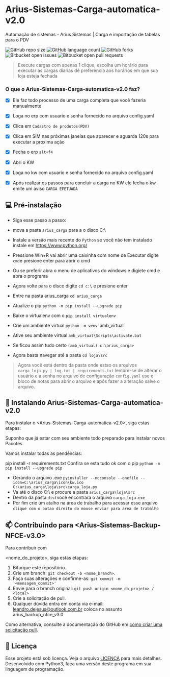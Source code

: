 # Arius-Sistemas-Carga-automatica-v2.0
Automação de sistemas - Arius Sistemas | Carga e importação de tabelas para o PDV

<!---Esses são exemplos. Veja https://shields.io para outras pessoas ou para personalizar este conjunto de escudos. Você pode querer incluir dependências, status do projeto e informações de licença aqui--->

![GitHub repo size](https://img.shields.io/github/repo-size/iuricode/README-template?style=for-the-badge)
![GitHub language count](https://img.shields.io/github/languages/count/iuricode/README-template?style=for-the-badge)
![GitHub forks](https://img.shields.io/github/forks/iuricode/README-template?style=for-the-badge)
![Bitbucket open issues](https://img.shields.io/bitbucket/issues/iuricode/README-template?style=for-the-badge)
![Bitbucket open pull requests](https://img.shields.io/bitbucket/pr-raw/iuricode/README-template?style=for-the-badge)

> Execute cargas com apenas 1 clique, escolha um horário para executar as cargas diarias dê preferência aos horários em que sua loja esteja fechada

### O que o Arius-Sistemas-Carga-automatica-v2.0 faz?

- [x] Ele faz todo processo de uma carga completa que você fazeria manualmente
- [x] Loga no erp com usuario e senha fornecido no arquivo config.yaml
- [x] Clica em `Cadastro de produtos(PDV)`
- [x] Clica em SIM nas próximas janelas que aparecer e aguarda 120s para executar a próxima ação
- [x] Fecha o erp `alt+f4`
- [x] Abri o KW
- [x] Loga no kw com usuario e senha fornecido no arquivo config.yaml
- [x] Após realizar os passos para concluir a carga no KW ele fecha o kw emite um aviso `CARGA EFETUADA`



## 💻 Pré-instalação
<!---Estes são apenas requisitos de exemplo. Adicionar, duplicar ou remover conforme necessário--->
* Siga esse passo a passo:

* mova a pasta `arius_carga` para a o disco C:\\
* Instale a versão mais recente do `Python`  se você não tem instalado instale em https://www.python.org/
* Pressione Win+R vai abrir uma caixinha com nome de Executar digite `cmd`e presione enter para abrir o cmd
* Ou se preferir abra o menu de aplicativos do windows e digiete cmd e abra o programa
* Agora volte para o disco digite `cd c:\` e presione enter
* Entre na pasta arius_carga `cd arius_carga`
* Atualize o pip `python -m pip install --upgrade pip`
* Baixe o virtualenv com o `pip install virtualenv`
* Crie um ambiente virtual `python -m venv `amb_virtual`
* Ative seu ambiente virtual `amb_virtual\Scripts\activate.bat`
* Se ficou assim tudo certo `(amb_virtual) c:\arius_carga>`
* Agora basta navegar até a pasta `cd loja\src`
> Agora você está dentro da pasta onde estao os arquivos `carga_loja.py | log.txt | requirements.txt`
lembre-se de alterar o usuário e a senha no arquivo de configuração `config.yaml` use o bloco de notas para abrir o arquivo e após fazer a alteração salve o arquivo.


## 🚀 Instalando Arius-Sistemas-Carga-automatica-v2.0

Para instalar o <Arius-Sistemas-Carga-automatica-v2.0>, siga estas etapas:
  
 Suponho que já estar com seu ambiente todo preparado para instalar novos Pacotes

 Vamos instalar todas as pendências:

 pip install -r requirements.txt
 Confira se esta tudo ok com o pip `python -m pip install --upgrade pip`
 
 * Gerando o arquivo .exe `pyinstaller --noconsole --onefile --icon=C:\arius_carga\icon\kw.ico C:\arius_carga\loja\src\carga_loja.py`
 * Va até o disco C:\ e procure a pasta `arius_carga\loja\src`
 * Dentro da pasta `dist`você encontrara o arquivo `carga_loja.exe`
 * Por fim crie um  atalho na área de trabalho para acessar esse arquivo `clique com o botao direito do mouse enviar para area de trabalho`


## 📫 Contribuindo para <Arius-Sistemas-Backup-NFCE-v3.0>
<!---Se o seu README for longo ou se você tiver algum processo ou etapas específicas que deseja que os 
contribuidores sigam, considere a criação de um arquivo CONTRIBUTING.md separado---> Para contribuir com
<nome_do_projeto>, siga estas etapas:

1. Bifurque este repositório.
2. Crie um branch: `git checkout -b <nome_branch>`.
3. Faça suas alterações e confirme-as: `git commit -m '<mensagem_commit>'`
4. Envie para o branch original: `git push origin <nome_do_projeto> / <local>`
5. Crie a solicitação de pull.
6. Qualquer dúvida entra em conta via e-mail: leandro.dejesus@outlook.com.br coloca no assunto arius_backup_nfce_v3.0

Como alternativa, consulte a documentação do GitHub em 
[como criar uma solicitação pull](https://help.github.com/en/github/collaborating-with-issues-and-pull-requests/creating-a-pull-request).

## 📝 Licença

Esse projeto está sob licença. Veja o arquivo [LICENÇA](LICENSE.md) para mais detalhes.
Desenvolvido com Python3, faça uma versão deste programa em sua linguagem de programação.
